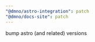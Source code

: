 ```yaml
---
"@dmno/astro-integration": patch
"@dmno/docs-site": patch
---
```


bump astro (and related) versions
